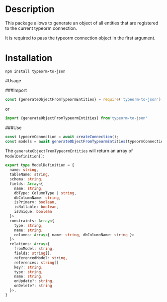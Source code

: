 # Description
This package allows to generate an object of all entities that are registered to the current typeorm connection.

It is required to pass the typeorm connection object in the first argument.

# Installation
```
npm install typeorm-to-json
```

#Usage

###Import
```typescript
const {generateObjectFromTypeormEntities} = require('typeorm-to-json')
```
or
```typescript
import {generateObjectFromTypeormEntities} from'typeorm-to-json'
```

###Use 
```typescript
const typeormConnection = await createConnection();
const models = await generateObjectFromTypeormEntities(typeormConnection)
```

The `generateObjectFromTypeormEntities`  will return an array of `ModelDefinition[]`:
```typescript
export type ModelDefinition = {
  name: string,
  tableName: string,
  schema: string,
  fields: Array<{
    name: string,
    dbType: ColumnType | string,
    dbColumnName: string,
    isPrimary: boolean,
    isNullable: boolean,
    isUnique: boolean
  }>
  constraints: Array<{
    type: string,
    name: string,
    columns: Array<{ name: string, dbColumnName: string }>
  }>
  relations: Array<{
    fromModel: string,
    fields: string[],
    referencedModel: string,
    references: string[]
    key?: string,
    type: string,
    name: string,
    onUpdate?: string,
    onDelete?: string
  }>,
}
```